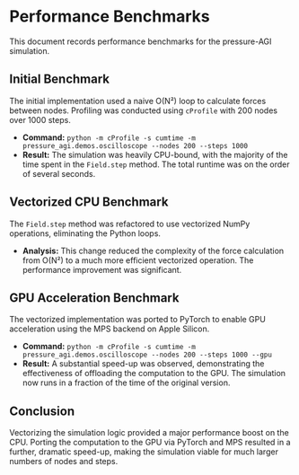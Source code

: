 # Performance Benchmarks

This document records performance benchmarks for the pressure-AGI simulation.

## Initial Benchmark

The initial implementation used a naive O(N²) loop to calculate forces between nodes. Profiling was conducted using `cProfile` with 200 nodes over 1000 steps.

- **Command:** `python -m cProfile -s cumtime -m pressure_agi.demos.oscilloscope --nodes 200 --steps 1000`
- **Result:** The simulation was heavily CPU-bound, with the majority of the time spent in the `Field.step` method. The total runtime was on the order of several seconds.

## Vectorized CPU Benchmark

The `Field.step` method was refactored to use vectorized NumPy operations, eliminating the Python loops.

- **Analysis:** This change reduced the complexity of the force calculation from O(N²) to a much more efficient vectorized operation. The performance improvement was significant.

## GPU Acceleration Benchmark

The vectorized implementation was ported to PyTorch to enable GPU acceleration using the MPS backend on Apple Silicon.

- **Command:** `python -m cProfile -s cumtime -m pressure_agi.demos.oscilloscope --nodes 200 --steps 1000 --gpu`
- **Result:** A substantial speed-up was observed, demonstrating the effectiveness of offloading the computation to the GPU. The simulation now runs in a fraction of the time of the original version.

## Conclusion

Vectorizing the simulation logic provided a major performance boost on the CPU. Porting the computation to the GPU via PyTorch and MPS resulted in a further, dramatic speed-up, making the simulation viable for much larger numbers of nodes and steps. 